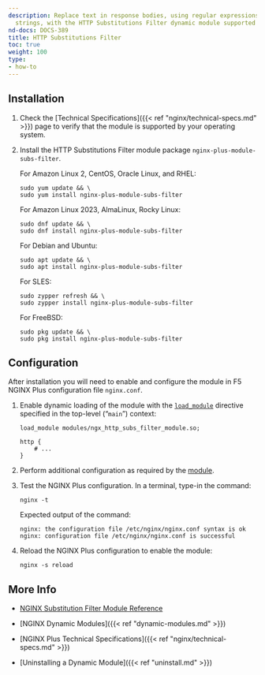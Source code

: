 ```yaml
---
description: Replace text in response bodies, using regular expressions and fixed
  strings, with the HTTP Substitutions Filter dynamic module supported by NGINX, Inc.
nd-docs: DOCS-389
title: HTTP Substitutions Filter
toc: true
weight: 100
type:
- how-to
---
```


## Installation

1. Check the [Technical Specifications]({{< ref "nginx/technical-specs.md" >}}) page to verify that the module is supported by your operating system.

2. Install the HTTP Substitutions Filter module package `nginx-plus-module-subs-filter`.

   For Amazon Linux 2, CentOS, Oracle Linux, and RHEL:

   ```shell
   sudo yum update && \
   sudo yum install nginx-plus-module-subs-filter
   ```

   For Amazon Linux 2023, AlmaLinux, Rocky Linux:

   ```shell
   sudo dnf update && \
   sudo dnf install nginx-plus-module-subs-filter
   ```

   For Debian and Ubuntu:

   ```shell
   sudo apt update && \
   sudo apt install nginx-plus-module-subs-filter
   ```

   For SLES:

   ```shell
   sudo zypper refresh && \
   sudo zypper install nginx-plus-module-subs-filter
   ```

   For FreeBSD:

   ```shell
   sudo pkg update && \
   sudo pkg install nginx-plus-module-subs-filter
   ```

## Configuration

After installation you will need to enable and configure the module in F5 NGINX Plus configuration file `nginx.conf`.

1. Enable dynamic loading of the module with the [`load_module`](https://nginx.org/en/docs/ngx_core_module.html#load_module) directive specified in the top-level (“`main`”) context:

   ```nginx
   load_module modules/ngx_http_subs_filter_module.so;

   http {
       # ...
   }
   ```

2. Perform additional configuration as required by the [module](https://github.com/yaoweibin/ngx_http_substitutions_filter_module).

3. Test the NGINX Plus configuration. In a terminal, type-in the command:

    ```shell
    nginx -t
    ```

    Expected output of the command:

    ```shell
    nginx: the configuration file /etc/nginx/nginx.conf syntax is ok
    nginx: configuration file /etc/nginx/nginx.conf is successful
    ```

4. Reload the NGINX Plus configuration to enable the module:

    ```shell
    nginx -s reload
    ```

## More Info

- [NGINX Substitution Filter Module Reference](https://github.com/yaoweibin/ngx_http_substitutions_filter_module)

- [NGINX Dynamic Modules]({{< ref "dynamic-modules.md" >}})

- [NGINX Plus Technical Specifications]({{< ref "nginx/technical-specs.md" >}})

- [Uninstalling a Dynamic Module]({{< ref "uninstall.md" >}})
